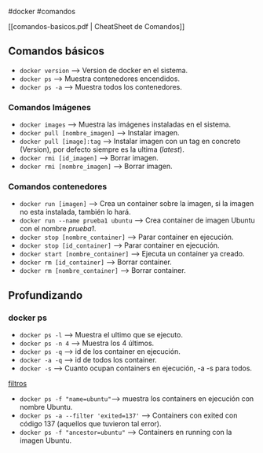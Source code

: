 #docker #comandos

[[comandos-basicos.pdf | CheatSheet de Comandos]]
## Comandos básicos

- `docker version` --> Version de docker en el sistema.
- `docker ps` --> Muestra contenedores encendidos.
- `docker ps -a` --> Muestra todos los contenedores.

### Comandos Imágenes

- `docker images` --> Muestra las imágenes instaladas en el sistema.
- `docker pull [nombre_imagen]` --> Instalar imagen.
- `docker pull [image]:tag` --> Instalar imagen con un tag en concreto (Version), por defecto siempre es la ultima (_latest_).
- `docker rmi [id_imagen]` --> Borrar imagen.
- `docker rmi [nombre_imagen]` --> Borrar imagen. 

### Comandos contenedores

- `docker run [imagen]` --> Crea un container sobre la imagen, si la imagen no esta instalada, también lo hará.
- `docker run --name prueba1 ubuntu` --> Crea container de imagen Ubuntu con el nombre _prueba1_.
- `docker stop [nombre_container]` --> Parar container en ejecución.
- `docker stop [id_container]` --> Parar container en ejecución.
- `docker start [nombre_container]` --> Ejecuta un container ya creado.
- `docker rm [id_container]` --> Borrar container.
- `docker rm [nombre_container]` --> Borrar container. 
## Profundizando

### docker ps

- `docker ps -l` --> Muestra el ultimo que se ejecuto.
- `docker ps -n 4` --> Muestra los 4 últimos.
- `docker ps -q` --> id de los container en ejecución.
- `docker -a -q` --> id de todos los container.
-  `docker -s` --> Cuanto ocupan containers en ejecución, -a -s para todos.

[filtros](https://docs.docker.com/reference/cli/docker/container/ls/#filter)

- `docker ps -f "name=ubuntu"`--> muestra los containers en ejecución con nombre Ubuntu.
- `docker ps -a --filter 'exited=137'` --> Containers con exited con código 137 (aquellos que tuvieron tal error).
- `docker ps -f "ancestor=ubuntu"` -->  Containers en running con la imagen Ubuntu.


